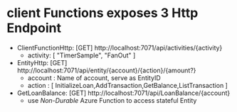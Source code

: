 # client Functions exposes 3 Http Endpoint
- ClientFunctionHttp: [GET] http://localhost:7071/api/activities/{activity}
  - activity: [ "TimerSample", "FanOut" ]  
- EntityHttp: [GET] http://localhost:7071/api/entity/{account}/{action}/{amount?}
  - account : Name of account, serve as EntityID
  - action : [  InitializeLoan,AddTransaction,GetBalance,ListTransaction  ]
- GetLoanBalance: [GET] http://localhost:7071/api/LoanBalance/{account}
  - use *Non-Durable* Azure Function to access stateful Entity
  
